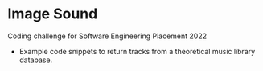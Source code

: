 # Image Sound
Coding challenge for Software Engineering Placement 2022

* Example code snippets to return tracks from a theoretical music library database.

